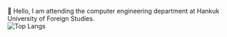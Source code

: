 🔭 Hello, I am attending the computer engineering department at Hankuk University of Foreign Studies.\
![Top Langs](https://github-readme-stats.vercel.app/api/top-langs/?username=yumin1020=compact)
<!--
**yumin1020/yumin1020** is a ✨ _special_ ✨ repository because its `README.md` (this file) appears on your GitHub profile.

Here are some ideas to get you started:

- 🔭 I’m currently working on ...
- 👯 I’m looking to collaborate on ...
- 🤔 I’m looking for help with ...
- 💬 Ask me about ...
- 📫 How to reach me: ...
- 😄 Pronouns: ...
- ⚡ Fun fact: ...
-->
